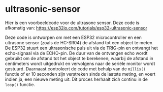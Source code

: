 # ultrasonic-sensor

Hier is een voorbeeldcode voor de ultrasone sensor. Deze code is afkomstig van: https://esp32io.com/tutorials/esp32-ultrasonic-sensor

Deze code is ontworpen om met een ESP32 microcontroller en een ultrasone sensor (zoals de HC-SR04) de afstand tot een object te meten. De ESP32 stuurt een ultrasonische puls uit via de TRIG-pin en ontvangt het echo-signaal via de ECHO-pin. De duur van de ontvangen echo wordt gebruikt om de afstand tot het object te berekenen, waarbij de afstand in centimeters wordt uitgedrukt en vervolgens naar de seriële monitor wordt gestuurd. Daarnaast controleert de code met behulp van de `millis()` functie of er 10 seconden zijn verstreken sinds de laatste meting, en voert indien ja, een nieuwe meting uit. Dit proces herhaalt zich continu in de `loop()` functie.
